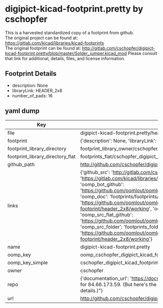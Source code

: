 # digipict-kicad-footprint.pretty by cschopfer  
This is a harvested standardized copy of a footprint from github.  
The original project can be found at:  
https://gitlab.com/kicad/libraries/kicad-footprints  
The original footprint can be found at:
http://gitlab.com/cschopfer/digipict-kicad-footprint.pretty/blob/master/Solder_jumper.kicad_mod
Please consult that link for additional, details, files, and license information.  
## Footprint Details
* description: None  
* libraryLink: HEADER_2x8  
* number_of_pads: 16  
## yaml dump  
| Key | Value |  
| --- | --- |  
| file | digipict-kicad-footprint.pretty/header_2x8.kicad_mod |  
| footprint | {'description': None, 'libraryLink': 'HEADER_2x8', 'number_of_pads': 16} |  
| footprint_library_directory | footprint_library_owner/cschopfer_digipict-kicad-footprint.pretty |  
| footprint_library_directory_flat | footprints_flat/cschopfer_digipict_kicad_footprint_header_2x8/working |  
| github_path | http://github.com/cschopfer/digipict-kicad-footprint.pretty/blob/master/header_2x8.kicad_mod |  
| links | {'github_src': 'http://gitlab.com/cschopfer/digipict-kicad-footprint.pretty/blob/master/Solder_jumper.kicad_mod', 'github_src_repo': 'https://gitlab.com/kicad/libraries/kicad-footprints', 'oomp_bot': 'footprints/cschopfer_digipict_kicad_footprint_header_2x8/working', 'oomp_bot_github': 'https://github.com/oomlout/oomlout_oomp_footprint_bot/tree/main/footprints/cschopfer_digipict_kicad_footprint_header_2x8/working', 'oomp_doc': 'footprints/footprints/cschopfer/digipict-kicad-footprint/header_2x8/working/', 'oomp_doc_github': 'https://github.com/oomlout/oomlout_oomp_footprint_doc/tree/main/footprints/footprints/cschopfer/digipict-kicad-footprint/header_2x8/working', 'oomp_src_flat': 'footprints_flat/footprints_flat/cschopfer_digipict_kicad_footprint_header_2x8/working', 'oomp_src_flat_github': 'https://github.com/oomlout/oomlout_oomp_footprint_src/tree/main/footprints_flat/cschopfer_digipict_kicad_footprint_header_2x8/working', 'oomp_src_folder': 'footprints_folder/footprints_folder/cschopfer/digipict-kicad-footprint/header_2x8/working', 'oomp_src_folder_github': 'https://github.com/oomlout/oomlout_oomp_footprint_src/tree/main/footprints_folder/cschopfer/digipict-kicad-footprint/header_2x8/working'} |  
| name | digipict-kicad-footprint.pretty |  
| oomp_key | oomp_cschopfer_digipict_kicad_footprint_header_2x8 |  
| oomp_key_simple | cschopfer_digipict_kicad_footprint_header_2x8 |  
| owner | cschopfer |  
| repo | {'documentation_url': 'https://docs.github.com/rest/overview/resources-in-the-rest-api#rate-limiting', 'message': "API rate limit exceeded for 84.66.173.59. (But here's the good news: Authenticated requests get a higher rate limit. Check out the documentation for more details.)"} |  
| url | http://github.com/cschopfer/digipict-kicad-footprint.pretty |  

